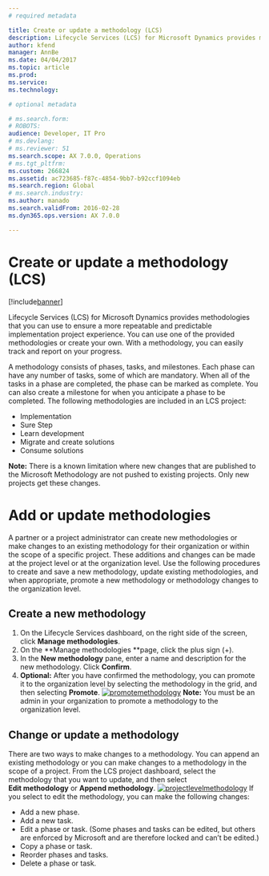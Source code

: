 ```yaml
---
# required metadata

title: Create or update a methodology (LCS)
description: Lifecycle Services (LCS) for Microsoft Dynamics provides methodologies that you can use to ensure a more repeatable and predictable implementation project experience. You can use one of the provided methodologies or create your own. With a methodology, you can easily track and report on your progress.
author: kfend
manager: AnnBe
ms.date: 04/04/2017
ms.topic: article
ms.prod: 
ms.service: 
ms.technology: 

# optional metadata

# ms.search.form: 
# ROBOTS: 
audience: Developer, IT Pro
# ms.devlang: 
# ms.reviewer: 51
ms.search.scope: AX 7.0.0, Operations
# ms.tgt_pltfrm: 
ms.custom: 266824
ms.assetid: ac723685-f87c-4854-9bb7-b92ccf1094eb
ms.search.region: Global
# ms.search.industry: 
ms.author: manado
ms.search.validFrom: 2016-02-28
ms.dyn365.ops.version: AX 7.0.0

---
```


# Create or update a methodology (LCS)

[!include[banner](../includes/banner.md)]


Lifecycle Services (LCS) for Microsoft Dynamics provides methodologies that you can use to ensure a more repeatable and predictable implementation project experience. You can use one of the provided methodologies or create your own. With a methodology, you can easily track and report on your progress.

A methodology consists of phases, tasks, and milestones. Each phase can have any number of tasks, some of which are mandatory. When all of the tasks in a phase are completed, the phase can be marked as complete. You can also create a milestone for when you anticipate a phase to be completed. The following methodologies are included in an LCS project:

-   Implementation
-   Sure Step
-   Learn development
-   Migrate and create solutions
-   Consume solutions

**Note:** There is a known limitation where new changes that are published to the Microsoft Methodology are not pushed to existing projects. Only new projects get these changes.

Add or update methodologies
===========================

A partner or a project administrator can create new methodologies or make changes to an existing methodology for their organization or within the scope of a specific project. These additions and changes can be made at the project level or at the organization level. Use the following procedures to create and save a new methodology, update existing methodologies, and when appropriate, promote a new methodology or methodology changes to the organization level.

## Create a new methodology
1.  On the Lifecycle Services dashboard, on the right side of the screen, click **Manage methodologies**.
2.  On the **Manage methodologies **page, click the plus sign (+).
3.  In the **New methodology** pane, enter a name and description for the new methodology. Click **Confirm**.
4.  **Optional:** After you have confirmed the methodology, you can promote it to the organization level by selecting the methodology in the grid, and then selecting **Promote**. [![promotemethodology](./media/promotemethodology-1024x506.jpg)](./media/promotemethodology.jpg) **Note:** You must be an admin in your organization to promote a methodology to the organization level.

## Change or update a methodology
There are two ways to make changes to a methodology. You can append an existing methodology or you can make changes to a methodology in the scope of a project. From the LCS project dashboard, select the methodology that you want to update, and then select **Edit methodology** or **Append methodology**. [![projectlevelmethodology](./media/projectlevelmethodology-1024x494.jpg)](./media/projectlevelmethodology.jpg) If you select to edit the methodology, you can make the following changes:

-   Add a new phase.
-   Add a new task.
-   Edit a phase or task. (Some phases and tasks can be edited, but others are enforced by Microsoft and are therefore locked and can’t be edited.)
-   Copy a phase or task.
-   Reorder phases and tasks.
-   Delete a phase or task.




